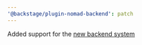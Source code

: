 ```yaml
---
'@backstage/plugin-nomad-backend': patch
---
```


Added support for the [new backend system](https://backstage.io/docs/backend-system/)
